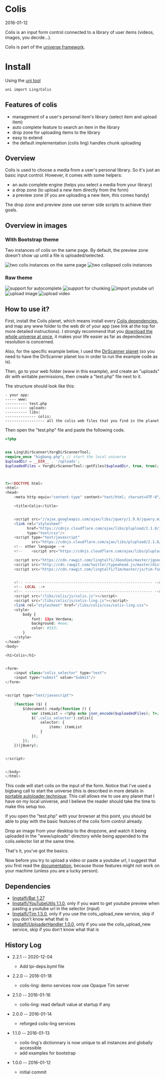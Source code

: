 Colis
===========
2016-01-12



Colis is an input form control connected to a library of user items (videos, images, you decide...).
 
 
 
Colis is part of the [universe framework](https://github.com/karayabin/universe-snapshot).


Install
=============


Using the [uni tool](https://github.com/lingtalfi/universe-naive-importer)
```bash
uni import Ling/Colis
```


 
 
 
Features of colis
------------
 
- management of a user's personal item's library (select item and upload item)
- auto complete feature to search an item in the library
- drop zone for uploading items to the library
- easy to extend 
- the default implementation (colis ling) handles chunk uploading 

 



Overview 
---------------


Colis is used to choose a media from a user's personal library.
So it's just an basic input control.
However, it comes with some helpers:

- an auto complete engine (helps you select a media from your library)
- a drop zone (to upload a new item directly from the form)
- a preview zone (if you are uploading a new item, this comes handy)


The drop zone and preview zone use server side scripts to achieve their goals.




Overview in images
-----------


### With Bootstrap theme

Two instances of colis on the same page.
By default, the preview zone doesn't show up until a file is uploaded/selected.

![two colis instances on the same page](http://lingtalfi.com/img/universe/Colis/colis-bootstrap-theme-show-on-startup.png)
![two collapsed colis instances](http://lingtalfi.com/img/universe/Colis/colis-bootstrap-theme.png)


### Raw theme 

![support for autocomplete](http://lingtalfi.com/img/universe/Colis/colis-autocomplete.jpg)
![support for chunking](http://lingtalfi.com/img/universe/Colis/colis-chunking.jpg)
![import youtube url](http://lingtalfi.com/img/universe/Colis/colis-import-youtube-url.jpg)
![upload image](http://lingtalfi.com/img/universe/Colis/colis-upload-image.jpg)
![upload video](http://lingtalfi.com/img/universe/Colis/colis-upload-video.jpg)






How to use it?
-------------------


First, install the Colis planet, which means install every [Colis dependencies](https://github.com/lingtalfi/Colis#dependencies),
and map any www folder to the web dir of your app (see link at the top for more detailed instructions).
I strongly recommend that you [download the whole universe at once](https://github.com/karayabin/universe-snapshot), it makes your life easier as far as dependencies resolution
is concerned.


Also, for the specific example below, I used the [DirScanner planet](https://github.com/lingtalfi/DirScanner) 
(so you need to have the DirScanner planet too in order to run the example code as is).

Then, go to your web folder (www in this example), and create an "uploads" dir with writable permissions,
then create a "test.php" file next to it.

The structure should look like this:
  
```  
- your app:
----- www:
---------- test.php
---------- uploads:
---------- libs:
-------------- colis:
------------------ all the colis web files that you find in the planet

```  
  

Then open the "test.php" file and paste the following code.



```php
<?php


use Ling\DirScanner\YorgDirScannerTool;
require_once "bigbang.php"; // start the local universe
$uploadDir = __DIR__ . '/uploads';
$uploadedFiles = YorgDirScannerTool::getFiles($uploadDir, true, true);



?><!DOCTYPE html>
<html>
<head>
    <meta http-equiv="content-type" content="text/html; charset=UTF-8"/>

    <title>Colis</title>


    <script src="//ajax.googleapis.com/ajax/libs/jquery/1.9.0/jquery.min.js"></script>
    <link rel="stylesheet"
          href="https://cdnjs.cloudflare.com/ajax/libs/plupload/2.1.8/jquery.ui.plupload/css/jquery.ui.plupload.css"
          type="text/css"/>
    <script type="text/javascript"
            src="https://cdnjs.cloudflare.com/ajax/libs/plupload/2.1.8/plupload.full.min.js"></script>
    <!-- other language -->
    <!--    <script src="https://cdnjs.cloudflare.com/ajax/libs/plupload/2.1.8/i18n/fr.js"></script>-->

    <script src="https://cdn.rawgit.com/lingtalfi/JGoodies/master/jgoodies.js"></script>
    <script src="http://cdn.rawgit.com/twitter/typeahead.js/master/dist/typeahead.jquery.min.js"></script>
    <script src="https://cdn.rawgit.com/lingtalfi/Tim/master/js/tim-functions/tim-functions.js"></script>


    <!-- ---------------------------------------------------------- -->
    <!-- LOCAL -->
    <!-- ---------------------------------------------------------- -->
    <script src="/libs/colis/js/colis.js"></script>
    <script src="/libs/colis/js/colis-ling.js"></script>
    <link rel="stylesheet" href="/libs/colis/css/colis-ling.css">
    <style>
        body {
            font: 13px Verdana;
            background: #eee;
            color: #333;
        }
    </style>
</head>
<body>

<h1>Colis</h1>


<form>
    <input class="colis_selector" type="text">
    <input type="submit" value="Submit"/>
</form>


<script type="text/javascript">

    (function ($) {
        $(document).ready(function () {
            var itemList = <?php echo json_encode($uploadedFiles); ?>;
            $('.colis_selector').colis({
                selector: {
                    items: itemList
                }
            });
        });
    })(jQuery);


</script>


</body>
</html>


```



This code will start colis on the input of the form.
Notice that I've used a bigbang call to start the universe (this is described in more details in [portable autoloader technique](https://github.com/lingtalfi/TheScientist/blob/master/convention.portableAutoloader.eng.md).
This call allows me to use any planet that I have on my local universe, and I believe the reader should take the time to make this setup too.


If you open the "test.php" with your browser at this point, you should be able to play with the basic features of 
the colis form control already.

Drop an image from your desktop to the dropzone, and watch it being uploaded in the "www/uploads" directory
while being appended to the colis.selector list at the same time.

That's it, you've got the basics.

Now before you try to upload a video or paste a youtube url, I suggest that you first 
read the [documentation](https://github.com/lingtalfi/Colis/blob/master/doc/documentation.md),
because those features might not work on your machine (unless you are a lucky person).  











Dependencies
------------------

- [lingtalfi/Bat 1.27](https://github.com/lingtalfi/Bat)
- [lingtalfi/YouTubeUtils 1.1.0](https://github.com/lingtalfi/YouTubeUtils), only if you want to get youtube preview when pasting a youtube url in the selector (input)
- [lingtalfi/Tim 1.5.0](https://github.com/lingtalfi/Tim), only if you use the colis_upload_new service, skip if you don't know what that is
- [lingtalfi/UploaderHandler 1.0.0](https://github.com/lingtalfi/UploaderHandler), only if you use the colis_upload_new service, skip if you don't know what that is



History Log
------------------

- 2.2.1 -- 2020-12-04

    - Add lpi-deps.byml file

- 2.2.0 -- 2016-01-18

    - colis-ling: demo services now use Opaque Tim server 
    
- 2.1.0 -- 2016-01-16

    - colis-ling: read default value at startup if any 
    
- 2.0.0 -- 2016-01-14

    - reforged colis-ling services
        
- 1.1.0 -- 2016-01-13

    - colis-ling's dictionnary is now unique to all instances and globally accessible 
    - add examples for bootstrap 
    
- 1.0.0 -- 2016-01-12

    - initial commit
    
    




